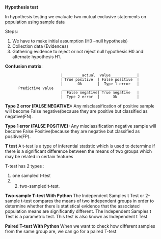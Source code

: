 **Hypothesis test**

In hypothesis testing we evaluate two mutual exclusive statements on population using sample data

Steps:
1) We have to make initial assumption (H0 –null hypothesis)
2) Collection data (Evidences)
3) Gathering evidence to reject or not reject null hypothesis H0 and alternate hypothesis H1.

**Confusion matrix**:
                            
                             |_________actual  value____________|
                             | True positive  | False positive  |
                             |       Ok       |  Type 1 error   |	
          Predictive value	  ______________________________
                             |  False negative| True negative   |
                             |  Type 2 error  |      Ok         |
    		                    

**Type 2 error (FALSE NEGATIVE):**
Any misclassification of positive sample will become False negative(because they are positive but classified as negative(FN).

**Type 1 error (FALSE POSITIVE):**
Any misclassification negative sample will become False Positive(because they are negative but classified as positive(FP).

**T test**
A t-test is a type of inferential statistic which is used to determine if there is a significant difference between the means of two groups which may be related in certain features

T-test has 2 types : 
1. one sampled t-test 
2. 2. two-sampled t-test.

**Two-sample T-test With Python**
The Independent Samples t Test or 2-sample t-test compares the means of two independent groups in order to determine whether there is statistical evidence that the associated population means are significantly different. The Independent Samples t Test is a parametric test. This test is also known as Independent t Test

**Paired T-test With Python**
When we want to check how different samples from the same group are, we can go for a paired T-test

